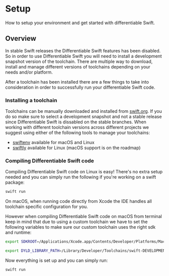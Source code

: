 # Setup

How to setup your environment and get started with differentiable Swift.

## Overview

In stable Swift releases the Differentiable Swift features has been disabled. So in order to use Differentiable Swift you will need to install a development snapshot version of the toolchain. There are multiple way to download, install and manage different versions of toolchains depending on your needs and/or platform. 

After a toolchain has been installed there are a few things to take into consideration in order to successfully run your differentiable Swift code.

### Installing a toolchain

Toolchains can be manually downloaded and installed from [swift.org](https://swift.org/download). If you do so make sure to select a development snapshot and not a stable release since Differentiable Swift is dissabled on the stable branches. 
When working with different toolchain versions across different projects we suggest using either of the following tools to manage your toolchains:

- [swiftenv](https://github.com/kylef/swiftenv) available for macOS and Linux
- [swiftly](https://github.com/swift-server/swiftly) available for Linux (macOS support is on the roadmap)

### Compiling Differentiable Swift code

Compiling Differentiable Swift code on Linux is easy! There's no extra setup needed and you can simply run the following if you're working on a swift package:
```bash
swift run
```

On macOS, when running code directly from Xcode the IDE handles all toolchain specific configuration for you.

However when compiling Differentiable Swift code on macOS from terminal keep in mind that due to using a custom toolchain we have to set the following variables to make sure our custom toolchain uses the right sdk and runtime:
```bash
export SDKROOT=/Applications/Xcode.app/Contents/Developer/Platforms/MacOSX.platform/Developer/SDKs/MacOSX14.sdk
```
```bash
export DYLD_LIBRARY_PATH=/Library/Developer/Toolchains/swift-DEVELOPMENT-SNAPSHOT-2023-11-20-a.xctoolchain/usr/lib/swift/macosx
```

Now everything is set up and you can simply run:
```bash
swift run
```
